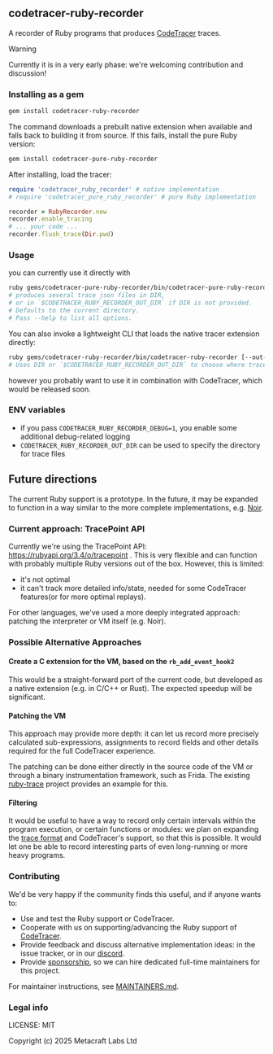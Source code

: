 ## codetracer-ruby-recorder

A recorder of Ruby programs that produces [CodeTracer](https://github.com/metacraft-labs/CodeTracer) traces.

> [!WARNING]
> Currently it is in a very early phase: we're welcoming contribution and discussion!


### Installing as a gem

```bash
gem install codetracer-ruby-recorder
```

The command downloads a prebuilt native extension when available and falls back
to building it from source. If this fails, install the pure Ruby version:

```bash
gem install codetracer-pure-ruby-recorder
```

After installing, load the tracer:

```ruby
require 'codetracer_ruby_recorder' # native implementation
# require 'codetracer_pure_ruby_recorder' # pure Ruby implementation

recorder = RubyRecorder.new
recorder.enable_tracing
# ... your code ...
recorder.flush_trace(Dir.pwd)
```

### Usage

you can currently use it directly with

```bash
ruby gems/codetracer-pure-ruby-recorder/bin/codetracer-pure-ruby-recorder [--out-dir DIR] <path to ruby file>
# produces several trace json files in DIR,
# or in `$CODETRACER_RUBY_RECORDER_OUT_DIR` if DIR is not provided.
# Defaults to the current directory.
# Pass --help to list all options.
```

You can also invoke a lightweight CLI that loads the native tracer extension
directly:

```bash
ruby gems/codetracer-ruby-recorder/bin/codetracer-ruby-recorder [--out-dir DIR] <path to ruby file>
# Uses DIR or `$CODETRACER_RUBY_RECORDER_OUT_DIR` to choose where traces are saved.
```

however you probably want to use it in combination with CodeTracer, which would be released soon.

### ENV variables

* if you pass `CODETRACER_RUBY_RECORDER_DEBUG=1`, you enable some additional debug-related logging
* `CODETRACER_RUBY_RECORDER_OUT_DIR` can be used to specify the directory for trace files

## Future directions

The current Ruby support is a prototype. In the future, it may be expanded to function in a way similar to the more complete implementations, e.g. [Noir](https://github.com/blocksense-network/noir/tree/blocksense/tooling/tracer).

### Current approach: TracePoint API

Currently we're using the TracePoint API: https://rubyapi.org/3.4/o/tracepoint .
This is very flexible and can function with probably multiple Ruby versions out of the box.
However, this is limited:

* it's not optimal
* it can't track more detailed info/state, needed for some CodeTracer features(or for more optimal replays).

For other languages, we've used a more deeply integrated approach: patching the interpreter or VM itself (e.g. Noir).

### Possible Alternative Approaches

#### Create a C extension for the VM, based on the `rb_add_event_hook2`

This would be a straight-forward port of the current code, but developed as a native extension (e.g. in C/C++ or Rust). The expected speedup will be significant.

#### Patching the VM

This approach may provide more depth: it can let us record more precisely calculated sub-expressions, assignments to record fields and other details required for the full CodeTracer experience.

The patching can be done either directly in the source code of the VM or through a binary instrumentation framework, such as Frida. The existing [ruby-trace](https://www.nccgroup.com/us/research-blog/tool-update-ruby-trace-a-low-level-tracer-for-ruby/) project provides an example for this.

#### Filtering

It would be useful to have a way to record only certain intervals within the program execution, or certain functions or modules:
we plan on expanding the [trace format](https://github.com/metacraft-labs/runtime_tracing/) and CodeTracer's support, so that this is possible. It would let one be able to record interesting
parts of even long-running or more heavy programs.

### Contributing

We'd be very happy if the community finds this useful, and if anyone wants to:

* Use and test the Ruby support or CodeTracer.
* Cooperate with us on supporting/advancing the Ruby support of [CodeTracer](https://github.com/metacraft-labs/CodeTracer).
* Provide feedback and discuss alternative implementation ideas: in the issue tracker, or in our [discord](https://discord.gg/qSDCAFMP).
* Provide [sponsorship](https://opencollective.com/codetracer), so we can hire dedicated full-time maintainers for this project.

For maintainer instructions, see [MAINTAINERS.md](MAINTAINERS.md).

### Legal info

LICENSE: MIT

Copyright (c) 2025 Metacraft Labs Ltd
